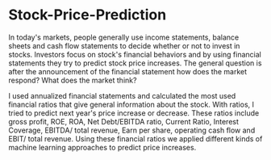 # Stock-Price-Prediction
In today's markets, people generally use income statements, balance sheets and cash flow statements to decide whether or not to invest in stocks. Investors focus on stock's financial behaviors and by using financial statements they try to predict stock price increases. The general question is after the announcement of the financial statement how does the market respond? What does the market think? 

I used annualized financial statements and calculated the most used financial ratios that give general information about the stock. With ratios, I tried to predict next year's price increase or decrease. These ratios include gross profit, ROE, ROA, Net Debt/EBITDA ratio, Current Ratio, Interest Coverage, EBITDA/ total revenue, Earn per share, operating cash flow and EBIT/ total revenue. Using these financial ratios we applied different kinds of machine learning approaches to predict price increases.
